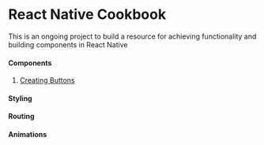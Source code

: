 # React Native Cookbook

This is an ongoing project to build a resource for achieving functionality and building components in React Native

#### Components

1. [Creating Buttons](https://github.com/dabit3/react-native-cookbook/blob/master/Buttons.md)

#### Styling

#### Routing

#### Animations